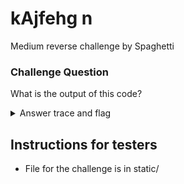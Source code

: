# kAjfehg n

Medium reverse challenge by Spaghetti

### Challenge Question

What is the output of this code?

<details> 
  <summary>Answer trace and flag</summary>
flag: clubeh{e50t3r1c_l4nguage_ej65h34}

;program starts here. create 2/3 variables. assign the ascii value `b` to v1
DECLARE THE NEW VARIABLE v1
DECLARE THE NEW VARIABLE v2
OPEN THE VARIABLE v1
ASSIGN 98 TO THE OPEN VARIABLE

;print `club`
PRINT THE CHARACTER WITH ASCII VALUE 99
PRINT THE CHARACTER WITH ASCII VALUE 108
PRINT THE CHARACTER WITH ASCII VALUE 117
PRINT THE OPEN VARIABLE'S CHARACTER

;create the last variable `nine` used for tricks later
DECLARE THE NEW VARIABLE nine
OPEN THE VARIABLE nine
ASSIGN 9 TO THE OPEN VARIABLE
JUMP TO label1 IF v1 IS GREATER THAN nine

; label for `4ge` the first char is incorrect but will merge to give a partially correct output
; nine=161 v1=117 v2=103
DEFINE THE NEW LABEL label7
OPEN THE VARIABLE v2
ASSIGN -65 TO THE OPEN VARIABLE
ADD v1 TO THE OPEN VARIABLE			;117+-65=52
PRINT THE OPEN VARIABLE'S CHARACTER	;4
OPEN THE VARIABLE v1
ASSIGN 51 TO THE OPEN VARIABLE
ADD v2 TO THE OPEN VARIABLE			;52+51=103
PRINT THE OPEN VARIABLE'S CHARACTER	;g
OPEN THE VARIABLE v2
ASSIGN -2 TO THE OPEN VARIABLE
ADD v1 TO THE OPEN VARIABLE			;103+-2=101
PRINT THE OPEN VARIABLE'S CHARACTER	;e
ADD nine TO THE OPEN VARIABLE		;161+101=262
JUMP TO label4 IF nine IS GREATER THAN v1	;goes to fake path for fake last 9 chars `_h34jej65`
JUMP TO label2 IF  nine IS EQUAL TO nine	;goes to `wrong` path and ends

;prints '}' and exits
DEFINE NEW LABEL end
PRINT THE CHARACTER WITH ASCII VALUE 125
END THIS PROGRAM

;first jump or label, prints `{` and jumps to the next block
DEFINE THE NEW LABEL label1
OPEN THE VARIABLE v2
ASSIGN 114 TO THE OPEN VARIABLE
ADD nine TO THE OPEN VARIABLE
PRINT THE OPEN VARIABLE'S CHARACTER
JUMP TO label2 IF v1 IS GREATER THAN v2	;never jumps
JUMP TO label3 IF v1 IS LESS THAN v2	;correct jump

; fake path for last 8 chars
DEFINE THE NEW LABEL label6
OPEN THE VARIABLE v2
ASSIGN 1 TO THE OPEN VARIABLE
OPEN THE VARIABLE v1
ASSIGN 103 TO THE OPEN VARIABLE
ADD v2 TO THE OPEN VARIABLE			;53+51=104
PRINT THE OPEN VARIABLE'S CHARACTER	;h
OPEN THE VARIABLE v2
ASSIGN -53 TO THE OPEN VARIABLE
ADD v1 TO THE OPEN VARIABLE			;104+-53=51
PRINT THE OPEN VARIABLE'S CHARACTER	;3
OPEN THE VARIABLE v1
ASSIGN 1 TO THE OPEN VARIABLE
ADD v2 TO THE OPEN VARIABLE			;51+1=52
PRINT THE OPEN VARIABLE'S CHARACTER	;4
OPEN THE VARIABLE v2
ASSIGN 54 TO THE OPEN VARIABLE
ADD v1 TO THE OPEN VARIABLE			;52+54=106
PRINT THE OPEN VARIABLE'S CHARACTER	;j
OPEN THE VARIABLE v1
ASSIGN -5 TO THE OPEN VARIABLE
ADD v2 TO THE OPEN VARIABLE			;106+-5=101
PRINT THE OPEN VARIABLE'S CHARACTER	;e
OPEN THE VARIABLE v2
ASSIGN 5 TO THE OPEN VARIABLE
ADD v1 TO THE OPEN VARIABLE			;101+5=106
PRINT THE OPEN VARIABLE'S CHARACTER	;j
OPEN THE VARIABLE v1
ASSIGN -52 TO THE OPEN VARIABLE
ADD v2 TO THE OPEN VARIABLE			;106+-52=54
PRINT THE OPEN VARIABLE'S CHARACTER	;6
OPEN THE VARIABLE v2
ASSIGN -1 TO THE OPEN VARIABLE
ADD v1 TO THE OPEN VARIABLE			;54+-1=53
PRINT THE OPEN VARIABLE'S CHARACTER	;5
JUMP TO end if nine IS EQUAL TO nine

;fake jump prints `wrong`
DEFINE THE NEW LABEL label2
OPEN THE VARIABLE v1
ASSIGN 98 TO THE OPEN VARIABLE
OPEN THE VARIABLE v2
ASSIGN 21 TO THE OPEN VARIABLE
ADD v1 TO THE OPEN VARIABLE			;98+21=119
PRINT THE OPEN VARIABLE'S CHARACTER	;w
OPEN THE VARIABLE v1
ASSIGN -5 TO THE OPEN VARIABLE
ADD v2 TO THE OPEN VARIABLE			;119+-5=114
PRINT THE OPEN VARIABLE'S CHARACTER	;r
OPEN THE VARIABLE v2
ASSIGN -3 TO THE OPEN VARIABLE
ADD v1 TO THE OPEN VARIABLE			;114+-3=111
PRINT THE OPEN VARIABLE'S CHARACTER	;o
OPEN THE VARIABLE v1
ASSIGN -1 TO THE OPEN VARIABLE
ADD v2 TO THE OPEN VARIABLE			;111+-1=110
PRINT THE OPEN VARIABLE'S CHARACTER	;n
OPEN THE VARIABLE v2
ASSIGN -7 TO THE OPEN VARIABLE
ADD v1 TO THE OPEN VARIABLE			;110+-7=103
PRINT THE OPEN VARIABLE'S CHARACTER	;g
JUMP TO end IF v1 IS GREATER THAN v2;correct condition, but wrong answer in all cases
JUMP TO label4 IF v1 IS LESS THAN v2;never happens

;second jump (real) prints `e50t3r1c` v1=98 v2=123 nine=9
DEFINE THE NEW LABEL label3
OPEN THE VARIABLE v2
ASSIGN 3 TO THE OPEN VARIABLE
ADD v1 TO THE OPEN VARIABLE			;98+3=101
PRINT THE OPEN VARIABLE'S CHARACTER	;e
OPEN THE VARIABLE v1
ASSIGN -48 TO THE OPEN VARIABLE
ADD v2 TO THE OPEN VARIABLE			;101+-48=53
PRINT THE OPEN VARIABLE'S CHARACTER	;5
OPEN THE VARIABLE v2
ASSIGN -5 TO THE OPEN VARIABLE
ADD v1 TO THE OPEN VARIABLE			;53+-5=48
PRINT THE OPEN VARIABLE'S CHARACTER	;0
OPEN THE VARIABLE v1
ASSIGN 68 TO THE OPEN VARIABLE
ADD v2 TO THE OPEN VARIABLE			;48+68=116
PRINT THE OPEN VARIABLE'S CHARACTER	;t
OPEN THE VARIABLE v2
ASSIGN -65 TO THE OPEN VARIABLE
ADD v1 TO THE OPEN VARIABLE			;116+-65=51
PRINT THE OPEN VARIABLE'S CHARACTER	;3
OPEN THE VARIABLE v1
ASSIGN 63 TO THE OPEN VARIABLE
ADD v2 TO THE OPEN VARIABLE			;51+63=114
PRINT THE OPEN VARIABLE'S CHARACTER	;r
OPEN THE VARIABLE v2
ASSIGN -65 TO THE OPEN VARIABLE
ADD v1 TO THE OPEN VARIABLE			;114+-65=49
PRINT THE OPEN VARIABLE'S CHARACTER	;1
OPEN THE VARIABLE nine
ADD v2 TO THE OPEN VARIABLE			;nine changes here `nine=58`
OPEN THE VARIABLE v1
ASSIGN 50 TO THE OPEN VARIABLE
ADD v2 TO THE OPEN VARIABLE			;49+50=99
PRINT THE OPEN VARIABLE'S CHARACTER	;c
JUMP TO label4 IF v2 IS LESS THAN v1;correct path
JUMP TO label2 IF v1 IS EQUAL TO v1 ;wrong path in all cases

; correct path for last 8 chars. nine=153 v1=101 v2=103
DEFINE THE NEW LABEL label9
OPEN THE VARIABLE v1
ASSIGN -2 TO THE OPEN VARIABLE
ADD v2 TO THE OPEN VARIABLE			;103+-2=101
PRINT THE OPEN VARIABLE'S CHARACTER	;e
OPEN THE VARIABLE v2
ASSIGN 5 TO THE OPEN VARIABLE
ADD v1 TO THE OPEN VARIABLE			;101+5=106
PRINT THE OPEN VARIABLE'S CHARACTER	;j
OPEN THE VARIABLE v1
ASSIGN -52 TO THE OPEN VARIABLE
ADD v2 TO THE OPEN VARIABLE			;106+-52=54
PRINT THE OPEN VARIABLE'S CHARACTER	;6
OPEN THE VARIABLE v2
ASSIGN -1 TO THE OPEN VARIABLE
ADD v1 TO THE OPEN VARIABLE			;54+-1=53
PRINT THE OPEN VARIABLE'S CHARACTER	;5
OPEN THE VARIABLE v1
ASSIGN 51 TO THE OPEN VARIABLE
ADD v2 TO THE OPEN VARIABLE			;53+51=104
PRINT THE OPEN VARIABLE'S CHARACTER	;h
OPEN THE VARIABLE v2
ASSIGN -53 TO THE OPEN VARIABLE
ADD v1 TO THE OPEN VARIABLE			;104+-53=51
PRINT THE OPEN VARIABLE'S CHARACTER	;3
OPEN THE VARIABLE v1
ASSIGN 1 TO THE OPEN VARIABLE
ADD v2 TO THE OPEN VARIABLE			;51+1=52
PRINT THE OPEN VARIABLE'S CHARACTER	;4
OPEN THE VARIABLE v2
ASSIGN 54 TO THE OPEN VARIABLE
ADD v1 TO THE OPEN VARIABLE			;52+54=106
PRINT THE OPEN VARIABLE'S CHARACTER	;j
JUMP TO end if nine IS EQUAL TO nine;go to end and print `}` to finish the flag

; label for `age` this is a correct path nine=161 v1=103 v2=262
DEFINE THE NEW LABEL label8
OPEN THE VARIABLE v1
ASSIGN -165 TO THE OPEN VARIABLE
ADD v2 TO THE OPEN VARIABLE			;262+-165=97
PRINT THE OPEN VARIABLE'S CHARACTER	;a
OPEN THE VARIABLE v2
ASSIGN 6 TO THE OPEN VARIABLE
ADD v1 TO THE OPEN VARIABLE			;97+6=103
PRINT THE OPEN VARIABLE'S CHARACTER	;g
OPEN THE VARIABLE v1
ASSIGN -2 TO THE OPEN VARIABLE
ADD v2 TO THE OPEN VARIABLE			;103+-2=101
PRINT THE OPEN VARIABLE'S CHARACTER	;
JUMP TO label2 IF v1 IS GREATER THAN v2		;goes to `wrong` path and ends
JUMP TO label4 IF nine IS GREATER THAN v2	;goes to correct path for last 9 chars `_ej65h34j`

; jump for `_` jump conditions at end depend on progress through program
DEFINE NEW LABEL label4
PRINT THE CHARACTER WITH ASCII VALUE 95
JUMP TO label5 IF v1 IS GREATER THAN v2		;path for `l4nguag3`
JUMP TO label9 IF nine IS GREATER THAN v1	;correct path for last 8 chars `ej65h34j`
JUMP TO label6 v1 IS EQUAL TO v1			;path for fake last 8 chars `h34jej65`

; jump for "l4ngu" v1(open)=99 v2=49 nine=58
DEFINE THE NEW LABEL label5
OPEN THE VARIABLE v1
ASSIGN 50 TO THE OPEN VARIABLE
ADD nine TO THE OPEN VARIABLE		;58+50=108
PRINT THE OPEN VARIABLE'S CHARACTER	;l
OPEN THE VARIABLE v2
ASSIGN -56 TO THE OPEN VARIABLE
ADD v1 TO THE OPEN VARIABLE			;108+-56=52
PRINT THE OPEN VARIABLE'S CHARACTER	;4
OPEN THE VARIABLE v1
ASSIGN 58 TO THE OPEN VARIABLE
ADD v2 TO THE OPEN VARIABLE			;52+58=110
PRINT THE OPEN VARIABLE'S CHARACTER	;n
OPEN THE VARIABLE v2
ASSIGN -7 TO THE OPEN VARIABLE
ADD v1 TO THE OPEN VARIABLE			;110+-7=103
PRINT THE OPEN VARIABLE'S CHARACTER	;g
OPEN THE VARIABLE v1
ASSIGN 14 TO THE OPEN VARIABLE
ADD v2 TO THE OPEN VARIABLE			;103+14=117
PRINT THE OPEN VARIABLE'S CHARACTER	;u
OPEN THE VARIABLE nine
ADD v2 TO THE OPEN VARIABLE					;nine changes here `nine=161`
JUMP TO label8 IF nine IS GREATER THAN v1	;correct path
JUMP TO label7 IF nine IS EQUAL TO nine 	;this will never happen
</details>

## Instructions for testers

- File for the challenge is in static/
